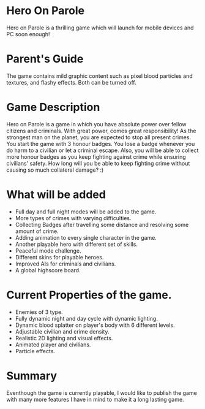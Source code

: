 # Hero On Parole
Hero on Parole is a thrilling game which will launch for mobile devices and PC soon enough!
# Parent's Guide
The game contains mild graphic content such as pixel blood particles and textures, and flashy effects. Both can be turned off. 
# Game Description
Hero on Parole is a game in which you have absolute power over fellow citizens and criminals. With great power, comes great responsibility! As the strongest man on the planet, you are expected to stop all present crimes. You start the game with 3 honour badges. You lose a badge whenever you do harm to a civilian or let a criminal escape. Also, you will be able to collect more honour badges as you keep fighting against crime while ensuring civilians' safety. How long will you be able to keep fighting crime without causing so much collateral damage? :)

# What will be added
- Full day and full night modes will be added to the game. 
- More types of crimes with varying difficulties. 
- Collecting Badges after travelling some distance and resolving some amount of crime. 
- Adding animation to every single character in the game. 
- Another playable hero with different set of skills. 
- Peaceful mode challenge.
- Different skins for playable heroes. 
- Improved AIs for criminals and civilians. 
- A global highscore board.

# Current Properties of the game. 
- Enemies of 3 type. 
- Fully dynamic night and day cycle with dynamic lighting. 
- Dynamic blood splatter on player's body with 6 different levels. 
- Adjustable civilian and crime density. 
- Realistic 2D lighting and visual effects. 
- Animated player and civilians. 
- Particle effects. 

# Summary
Eventhough the game is currently playable, I would like to publish the game with many more features I have in mind to make it a long lasting game. 

